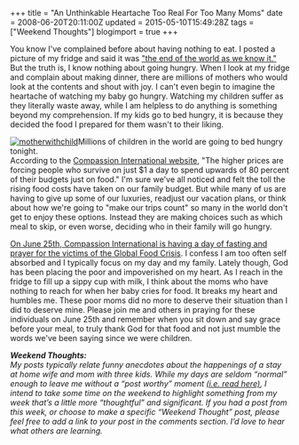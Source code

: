 +++
title = "An Unthinkable Heartache Too Real For Too Many Moms"
date = 2008-06-20T20:11:00Z
updated = 2015-05-10T15:49:28Z
tags = ["Weekend Thoughts"]
blogimport = true 
+++

You know I've complained before about having nothing to eat.  I posted a picture of my fridge and said it was ["the end of the world as we know it."](http://lifeatthecircus.com/2008/03/31/the-end-of-the-world-as-we-know-it/) But the truth is, I know nothing about going hungry.  When I look at my fridge and complain about making dinner, there are millions of mothers who would look at the contents and shout with joy.  I can't even begin to imagine the heartache of watching my baby go hungry. Watching my children suffer as they literally waste away, while I am helpless to do anything is something beyond my comprehension.  If my kids go to bed hungry, it is because they decided the food I prepared for them wasn't to their liking.  

[![motherwithchild](https://latc.s3.amazonaws.com/wp-content/uploads/2008/06/motherwithchild.jpg "motherwithchild")](https://latc.s3.amazonaws.com/wp-content/uploads/2008/06/motherwithchild.jpg)Millions of children in the world are going to bed hungry tonight.  
According to the [Compassion International website](http://www.compassion.com/sponsordonor/global-food-crisis/default.htm), "The higher prices are forcing people who survive on just $1 a day to spend upwards of 80 percent of their budgets just on food."  I'm sure we've all noticed and felt the toll the rising food costs have taken on our family budget.  But while many of us are having to give up some of our luxuries, readjust our vacation plans,  or think about how we're going to "make our trips count"  so many in the world don't get to enjoy these options. 
Instead they are making choices such as which meal to skip, or even worse, deciding who in their family will go hungry.  

[On June 25th, Compassion International is having a day of fasting and prayer for the victims of the Global Food Crisis](http://blog.compassion.com/a-day-of-fasting-and-prayer/).  I confess I am too often self absorbed and I typically focus on my day and my family.  Lately though, God has been placing the poor and impoverished on my heart.  As I reach in the fridge to fill up a sippy cup with milk, I think about the moms who have nothing to reach for when her baby cries for food.  It breaks my heart and humbles me.  These poor moms did no more to deserve their situation than I did to deserve mine.    Please join me and others in praying for these individuals on June 25th and remember when you sit down and say grace before your meal, to truly thank God for that food and not just mumble the words we've been saying since we were children.  

_**Weekend Thoughts:**_  
_My posts typically relate funny anecdotes about the happenings of a stay at home wife and mom with three kids. While my days are seldom “normal” enough to leave me without a “post worthy” moment [(i.e. read here)](../2008/04/29/whats-up-doc/#tt), I intend to take some time on the weekend to highlight something from my week that’s a little more “thoughtful” and significant. If you had a post from this week, or choose to make a specific “Weekend Thought” post, please feel free to add a link to your post in the comments section. I’d love to hear what others are learning._ 
